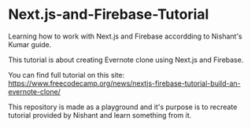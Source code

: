 # Next.js-and-Firebase-Tutorial
Learning how to work with Next.js and Firebase accordding to Nishant's Kumar guide.

This tutorial is about creating Evernote clone using Next.js and Firebase.

You can find full tutorial on this site: https://www.freecodecamp.org/news/nextjs-firebase-tutorial-build-an-evernote-clone/

This repository is made as a playground and it's purpose is to recreate tutorial provided by Nishant and learn something from it.
